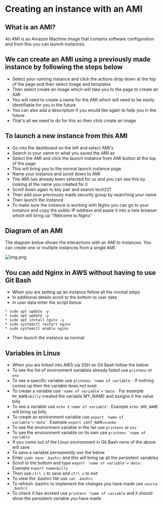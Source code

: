 # Creating an instance with an AMI

## What is an AMI?
An AMI is an Amazon Machine image that contains software configuration and from this you can launch instances.

## We can create an AMI using a previously made instance by following the steps below
* Select your running instance and click the actions drop down at the top of the page and then select image and templates
* Then select create an image which will take you to the page to create an AMI
* You will need to create a name for the AMI which will need to be easily identifiable for you in the future
* You can also add a description if you would like again to help you in the future
* That's all we need to do for this so then click create an image

## To launch a new instance from this AMI
* Go into the dashboard on the left and select AMI's
* Search in your name or what you saved the AMI as
* Select the AMI and click the launch instance from AMI button at the top of the page
* This will bring you to the normal launch instance page
* Name your instance and scroll down to AMI
* The AMI has already been selected for us and you can see this by looking at the name you created for it
* Scroll down again to key pair and search tech221
* Then add your previously made security group by searching your name
* Then launch the instance
* To make sure the instance is working with Nginx you can go to your instance and copy the public IP address and paste it into a new browser which will bring up "Welcome to Nginx"

## Diagram of an AMI
The diagram below shows the interactions with an AMI to instances. You can create one or multiple instances from a single AMI.

![img.png](img.png)

## You can add Nginx in AWS without having to use Git Bash
* When you are setting up an instance follow all the normal steps
* In additional details scroll to the bottom to user data
* In user data enter the script below
```* #!/bin/bash
* sudo apt update -y
* sudo apt update -y
* sudo apt install nginx -y
* sudo systemctl restart nginx
* sudo systemctl enable nginx
```
* Then launch the instance as normal

## Variables in Linux
* When you are linked into AWS via SSH on Git Bash follow the below
* To see the list of environment variables already listed use ```printenv``` or ```env```
* To see a specific variable use ```printenv 'name of variable'```. If nothing comes up then the variable does not exist
* To create a variable use ```'name of variable'='data'```. For example ```MY_NAME=billy``` created the variable MY_NAME and assigns it the value billy
* To see a variable use ```echo $'name of variable'```. Example ```echo $MY_NAME``` will bring up billy
* To create an environment variable use ```export 'name of variable'='data'```. Example ```export LAST_NAME=cooke```
* To see the environment variable in the list use ```printenv``` or ```env```
* To see the environment variable on its own use ```printenv 'name of variable```
* If you come out of the Linux environment in Git Bash none of the above will save
* To save a variable permanently use the below
* Enter ```sudo nano .bashrc``` and this will bring up all the persistent variables
* Scroll to the bottom and type ```export 'name of variable'='data'```. Example ```export name=billy```
* Then use ```ctrl s``` to save and ```ctrl x``` to exit
* To view the .bashrc file use ```cat .bashrc```
* To refresh .bashrc to implement the changes you have made use ```source .bashrc```
* To check it has worked use ```printenv 'name of variable``` and it should show the persistent variable you have made
